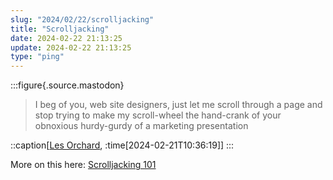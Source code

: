 ```yaml
---
slug: "2024/02/22/scrolljacking"
title: "Scrolljacking"
date: 2024-02-22 21:13:25
update: 2024-02-22 21:13:25
type: "ping"
---
```


:::figure{.source.mastodon}
> I beg of you, web site designers, just let me scroll through a page and stop trying to make my scroll-wheel the hand-crank of your obnoxious hurdy-gurdy of a marketing presentation

::caption[[Les Orchard](https://hackers.town/@lmorchard/111970561546029173), :time[2024-02-21T10:36:19]]
:::

More on this here: [Scrolljacking 101](https://www.nngroup.com/articles/scrolljacking-101/)

